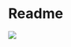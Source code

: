# Readme

<img src="https://github-readme-lastfm-stats.netlify.app/.netlify/functions/card?user=L_-_YT_Music&theme=dark&show_scrobbles=true">